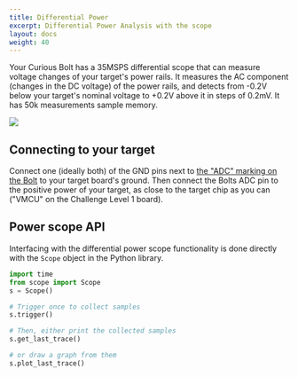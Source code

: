 ```yaml
---
title: Differential Power
excerpt: Differential Power Analysis with the scope
layout: docs
weight: 40
---
```


Your Curious Bolt has a 35MSPS differential scope that can measure voltage changes of your target's power rails. It measures the AC component (changes in the DC voltage) of the power rails, and detects from -0.2V below your target's nominal voltage to +0.2V above it in steps of 0.2mV. It has 50k measurements sample memory.

![](../../../images/scope_data.png)

## Connecting to your target

Connect one (ideally both) of the GND pins next to [the "ADC" marking on the Bolt](../pinout) to your target board's ground. Then connect the Bolts ADC pin to the positive power of your target, as close to the target chip as you can ("VMCU" on the Challenge Level 1 board).

## Power scope API

Interfacing with the differential power scope functionality is done directly with the `Scope` object in the Python library.

```python
import time
from scope import Scope
s = Scope()

# Trigger once to collect samples
s.trigger()

# Then, either print the collected samples
s.get_last_trace()

# or draw a graph from them
s.plot_last_trace()
```